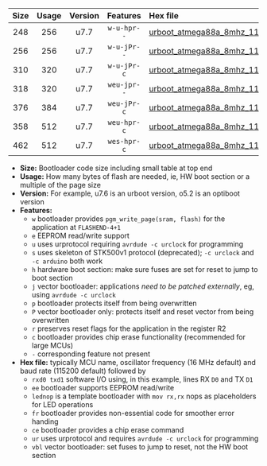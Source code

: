 |Size|Usage|Version|Features|Hex file|
|:-:|:-:|:-:|:-:|:--|
|248|256|u7.7|`w-u-hpr--`|[urboot_atmega88a_8mhz_115200bps_rxd0_txd1_lednop_ur.hex](https://raw.githubusercontent.com/stefanrueger/urboot.hex/main/mcus/atmega88a/fcpu_8mhz/115200_bps/urboot_atmega88a_8mhz_115200bps_rxd0_txd1_lednop_ur.hex)|
|256|256|u7.7|`w-u-jPr--`|[urboot_atmega88a_8mhz_115200bps_rxd0_txd1_ur_vbl.hex](https://raw.githubusercontent.com/stefanrueger/urboot.hex/main/mcus/atmega88a/fcpu_8mhz/115200_bps/urboot_atmega88a_8mhz_115200bps_rxd0_txd1_ur_vbl.hex)|
|310|320|u7.7|`w-u-jPr-c`|[urboot_atmega88a_8mhz_115200bps_rxd0_txd1_lednop_fr_ce_ur_vbl.hex](https://raw.githubusercontent.com/stefanrueger/urboot.hex/main/mcus/atmega88a/fcpu_8mhz/115200_bps/urboot_atmega88a_8mhz_115200bps_rxd0_txd1_lednop_fr_ce_ur_vbl.hex)|
|318|320|u7.7|`weu-jpr--`|[urboot_atmega88a_8mhz_115200bps_rxd0_txd1_ee_lednop_ur_vbl.hex](https://raw.githubusercontent.com/stefanrueger/urboot.hex/main/mcus/atmega88a/fcpu_8mhz/115200_bps/urboot_atmega88a_8mhz_115200bps_rxd0_txd1_ee_lednop_ur_vbl.hex)|
|376|384|u7.7|`weu-jPr-c`|[urboot_atmega88a_8mhz_115200bps_rxd0_txd1_ee_lednop_fr_ce_ur_vbl.hex](https://raw.githubusercontent.com/stefanrueger/urboot.hex/main/mcus/atmega88a/fcpu_8mhz/115200_bps/urboot_atmega88a_8mhz_115200bps_rxd0_txd1_ee_lednop_fr_ce_ur_vbl.hex)|
|358|512|u7.7|`weu-hpr-c`|[urboot_atmega88a_8mhz_115200bps_rxd0_txd1_ee_lednop_fr_ce_ur.hex](https://raw.githubusercontent.com/stefanrueger/urboot.hex/main/mcus/atmega88a/fcpu_8mhz/115200_bps/urboot_atmega88a_8mhz_115200bps_rxd0_txd1_ee_lednop_fr_ce_ur.hex)|
|462|512|u7.7|`wes-hpr-c`|[urboot_atmega88a_8mhz_115200bps_rxd0_txd1_ee_lednop_fr_ce.hex](https://raw.githubusercontent.com/stefanrueger/urboot.hex/main/mcus/atmega88a/fcpu_8mhz/115200_bps/urboot_atmega88a_8mhz_115200bps_rxd0_txd1_ee_lednop_fr_ce.hex)|

- **Size:** Bootloader code size including small table at top end
- **Usage:** How many bytes of flash are needed, ie, HW boot section or a multiple of the page size
- **Version:** For example, u7.6 is an urboot version, o5.2 is an optiboot version
- **Features:**
  + `w` bootloader provides `pgm_write_page(sram, flash)` for the application at `FLASHEND-4+1`
  + `e` EEPROM read/write support
  + `u` uses urprotocol requiring `avrdude -c urclock` for programming
  + `s` uses skeleton of STK500v1 protocol (deprecated); `-c urclock` and `-c arduino` both work
  + `h` hardware boot section: make sure fuses are set for reset to jump to boot section
  + `j` vector bootloader: applications *need to be patched externally*, eg, using `avrdude -c urclock`
  + `p` bootloader protects itself from being overwritten
  + `P` vector bootloader only: protects itself and reset vector from being overwritten
  + `r` preserves reset flags for the application in the register R2
  + `c` bootloader provides chip erase functionality (recommended for large MCUs)
  + `-` corresponding feature not present
- **Hex file:** typically MCU name, oscillator frequency (16 MHz default) and baud rate (115200 default) followed by
  + `rxd0 txd1` software I/O using, in this example, lines RX `D0` and TX `D1`
  + `ee` bootloader supports EEPROM read/write
  + `lednop` is a template bootloader with `mov rx,rx` nops as placeholders for LED operations
  + `fr` bootloader provides non-essential code for smoother error handing
  + `ce` bootloader provides a chip erase command
  + `ur` uses urprotocol and requires `avrdude -c urclock` for programming
  + `vbl` vector bootloader: set fuses to jump to reset, not the HW boot section
